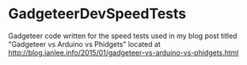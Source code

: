 # GadgeteerDevSpeedTests
Gadgeteer code written for the speed tests used in my blog post titled "Gadgeteer vs Arduino vs Phidgets" located at http://blog.ianlee.info/2015/01/gadgeteer-vs-arduino-vs-phidgets.html
